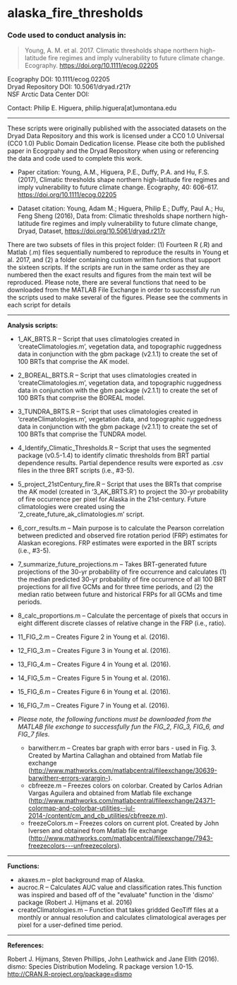 # alaska_fire_thresholds

### Code used to conduct analysis in:
> Young, A. M. et al. 2017. Climatic thresholds shape northern high-latitude fire regimes and imply vulnerability to future climate change. Ecography. https://doi.org/10.1111/ecog.02205 

Ecography DOI: 10.1111/ecog.02205  
Dryad Repository DOI: 10.5061/dryad.r217r  
NSF Arctic Data Center DOI: 	

Contact: Philip E. Higuera, philip.higuera[at]umontana.edu

---
These scripts were originally published with the associated datasets on the Dryad Data Repository and this work is 
licensed under a CC0 1.0 Universal (CC0 1.0) Public Domain Dedication license. Please cite both the published paper
in Ecogrpahy and the Dryad Repository when using or referencing the data and code used to complete this work. 

* Paper citation: Young, A.M., Higuera, P.E., Duffy, P.A. and Hu, F.S. (2017), Climatic thresholds shape northern high-latitude fire regimes and imply vulnerability to future climate change. Ecography, 40: 606-617. https://doi.org/10.1111/ecog.02205

* Dataset citation: Young, Adam M.; Higuera, Philip E.; Duffy, Paul A.; Hu, Feng Sheng (2016), Data from: Climatic thresholds shape northern high-latitude fire regimes and imply vulnerability to future climate change, Dryad, Dataset, https://doi.org/10.5061/dryad.r217r

There are two subsets of files in this project folder: (1) Fourteen R (.R) and Matlab (.m) files sequentially numbered to reproduce the results in Young et al. 2017, and (2) a folder containing custom written functions that support the sixteen scripts. If the scripts are run in the same order as they are numbered then the exact results and figures from the main text will be reproduced. Please note, there are several functions that need to be downloaded from the MATLAB File Exchange in order to successfully run the scripts used to make several of the figures. Please see the comments in each script for details

--- 

**Analysis scripts:** 

* 1_AK_BRTS.R – Script that uses climatologies created in ‘createClimatologies.m’, vegetation data, and topographic ruggedness data in conjunction with the gbm package (v2.1.1) to create the set of 100 BRTs that comprise the AK model.

* 2_BOREAL_BRTS.R – Script that uses climatologies created in ‘createClimatologies.m’, vegetation data, and topographic ruggedness data in conjunction with the gbm package (v2.1.1) to create the set of 100 BRTs that comprise the BOREAL model.

* 3_TUNDRA_BRTS.R – Script that uses climatologies created in ‘createClimatologies.m’, vegetation data, and topographic ruggedness data in conjunction with the gbm package (v2.1.1) to create the set of 100 BRTs that comprise the TUNDRA model.

* 4_Identify_Climatic_Thresholds.R – Script that uses the segmented package (v0.5-1.4) to identify climatic thresholds from BRT partial dependence results. Partial dependence results were exported as .csv files in the three BRT scripts (i.e., #3-5). 

* 5_project_21stCentury_fire.R – Script that uses the BRTs that comprise the AK model (created in ‘3_AK_BRTS.R’) to project the 30-yr probability of fire occurrence per pixel for Alaska in the 21st-century. Future climatologies were created using the ‘2_create_future_ak_climatologies.m’ script. 

* 6_corr_results.m – Main purpose is to calculate the Pearson correlation between predicted and observed fire rotation period (FRP) estimates for Alaskan ecoregions. FRP estimates were exported in the BRT scripts (i.e., #3-5). 

* 7_summarize_future_projections.m – Takes BRT-generated future projections of the 30-yr probability of fire occurrence and calculates (1) the median predicted 30-yr probability of fire occurrence of all 100 BRT projections for all five GCMs and for three time periods, and (2) the median ratio between future and historical FRPs for all GCMs and time periods.

* 8_calc_proportions.m – Calculate the percentage of pixels that occurs in eight different discrete classes of relative change in the FRP (i.e., ratio).

* 11_FIG_2.m – Creates Figure 2 in Young et al. (2016).

* 12_FIG_3.m – Creates Figure 3 in Young et al. (2016).

* 13_FIG_4.m – Creates Figure 4 in Young et al. (2016).

* 14_FIG_5.m – Creates Figure 5 in Young et al. (2016).

* 15_FIG_6.m – Creates Figure 6 in Young et al. (2016).

* 16_FIG_7.m – Creates Figure 7 in Young et al. (2016).

* *Please note, the following functions must be downloaded from the MATLAB file exchange to successfully fun the FIG_2, FIG_3, FIG_6, and FIG_7 files.*  

	* barwitherr.m – Creates bar graph with error bars  - used in Fig. 3. Created by Martina Callaghan and obtained from Matlab file exchange (http://www.mathworks.com/matlabcentral/fileexchange/30639-barwitherr-errors-varargin-). 
	* cbfreeze.m – Freezes colors on colorbar. Created by Carlos Adrian Vargas Aguilera and obtained from Matlab file exchange (http://www.mathworks.com/matlabcentral/fileexchange/24371-colormap-and-colorbar-utilities--jul-2014-/content/cm_and_cb_utilities/cbfreeze.m). 
	* freezeColors.m – Freezes colors on current plot. Created by John Iversen and obtained from Matlab file exchange (http://www.mathworks.com/matlabcentral/fileexchange/7943-freezecolors---unfreezecolors).

---
**Functions:**

* akaxes.m – plot background map of Alaska.
* aucroc.R – Calculates AUC value and classification rates.This function was inspired and based off of the "evaluate" function in the 'dismo' package (Robert J. Hijmans et al. 2016)
* createClimatologies.m – Function that takes gridded GeoTiff files at a monthly or annual resolution and calculates climatological averages per pixel for a user-defined time period.

---	  

**References:**

Robert J. Hijmans, Steven Phillips, John Leathwick and Jane Elith (2016). dismo: Species Distribution Modeling. 
       R package version 1.0-15. http://CRAN.R-project.org/package=dismo
